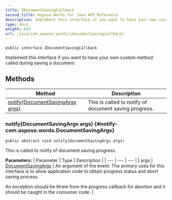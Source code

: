 ```yaml
---
title: IDocumentSavingCallback
second_title: Aspose.Words for Java API Reference
description: Implement this interface if you want to have your own custom method called during saving a document.
type: docs
weight: 643
url: /java/com.aspose.words/idocumentsavingcallback/
---
```

```
public interface IDocumentSavingCallback
```

Implement this interface if you want to have your own custom method called during saving a document.
## Methods

| Method | Description |
| --- | --- |
| [notify(DocumentSavingArgs args)](#notify-com.aspose.words.DocumentSavingArgs) | This is called to notify of document saving progress. |
### notify(DocumentSavingArgs args) {#notify-com.aspose.words.DocumentSavingArgs}
```
public abstract void notify(DocumentSavingArgs args)
```


This is called to notify of document saving progress.

**Parameters:**
| Parameter | Type | Description |
| --- | --- | --- |
| args | [DocumentSavingArgs](../../com.aspose.words/documentsavingargs) | An argument of the event. The primary uses for this interface is to allow application code to obtain progress status and abort saving process.

An exception should be threw from the progress callback for abortion and it should be caught in the consumer code. |

